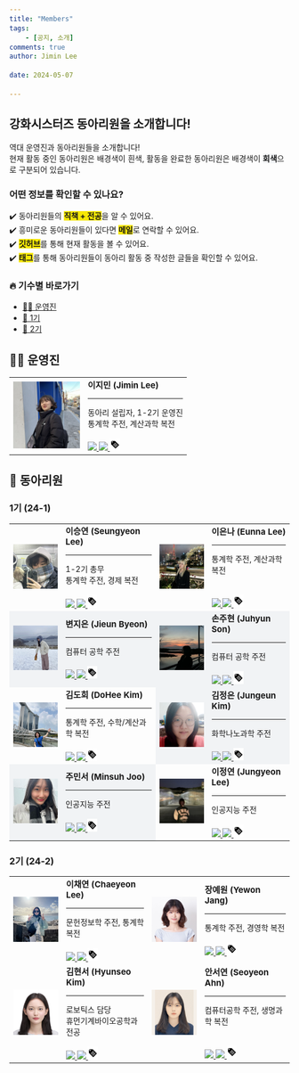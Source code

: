 ```yaml
---
title: "Members"
tags: 
    - [공지, 소개]
comments: true
author: Jimin Lee

date: 2024-05-07

---
```

## 강화시스터즈 동아리원을 소개합니다! 
역대 운영진과 동아리원들을 소개합니다!  
현재 활동 중인 동아리원은 배경색이 흰색, 활동을 완료한 동아리원은 배경색이 <b style="background-color:#f1f3f5;">회색</b>으로 구분되어 있습니다. 


### 어떤 정보를 확인할 수 있나요? 
✔️ 동아리원들의 <b style="background-color:#f6e705;">직책 + 전공</b>을 알 수 있어요.  
✔️ 흥미로운 동아리원들이 있다면 <b style="background-color:#f6e705;">메일</b>로 연락할 수 있어요.  
✔️ <b style="background-color:#f6e705;">깃허브</b>를 통해 현재 활동을 볼 수 있어요.  
✔️ <b style="background-color:#f6e705;">태그</b>를 통해 동아리원들이 동아리 활동 중 작성한 글들을 확인할 수 있어요.  

### 🔥 기수별 바로가기 
- [👩‍💻 운영진](#👩‍💻-운영진)  
- [📕 1기](#1기-24-1)  
- [📕 2기](#2기-24-2)  

## 👩‍💻 운영진 
<table border="0">
 <tr>
    <td> 
    <img src="../assets/image/members/JiminLee.jpg" width=120/>
    </td>

<td>
<b style="font-size:15px">이지민 (Jimin Lee)</b> <hr>
동아리 설립자, 1-2기 운영진 <br> 
    통계학 주전, 계산과학 복전 <br> <br> 
        <a href="https://github.com/Tonnonssi">
        <img src="https://img.shields.io/badge/github-181717?style=flat-square&logo=github&logoColor=white"/>
        </a> 
        <a href="mailto:tonnonssi@gmail.com">
            <img src="https://img.shields.io/badge/gmail-EA4335?style=flat-square&logo=gmail&logoColor=white"/>
        </a>
        <a href="/tags/#이지민"> 
            <img src="../assets/image/etc/tag.png" width=18/>
        </a>

    
</td>
</tr>
</table>

## 📕 동아리원
### 1기 (24-1)
<table border="0">
 <tr>
    <td> 
    <img src="../assets/image/members/SeungyeonLee.jpeg" width=120/>
    </td>

<td>
<b style="font-size:15px">이승연 (Seungyeon Lee)</b> <hr> 
1-2기 총무<br> 
통계학 주전, 경제 복전 <br> <br> 
        <a href="https://github.com/sabina381">
        <img src="https://img.shields.io/badge/github-181717?style=flat-square&logo=github&logoColor=white"/>
        </a> 
        <a href="mailto:sabina2378@ewhain.net">
        <img src="https://img.shields.io/badge/gmail-EA4335?style=flat-square&logo=gmail&logoColor=white"/>
        </a>
        <a href="/tags/#이승연"> 
            <img src="../assets/image/etc/tag.png" width=18/>
        </a>
</td>

<td> 
    <img src="../assets/image/members/EunnaLee.jpeg" width=120/>
    </td>

<td>
<b style="font-size:15px">이은나 (Eunna Lee)</b> <hr> 
통계학 주전, 계산과학 복전 <br> <br>  <br>
        <a href="https://github.com/Eunnaeooi">
        <img src="https://img.shields.io/badge/github-181717?style=flat-square&logo=github&logoColor=white"/>
        </a> 
        <a href="mailto:len_318@ewha.ac.kr">
        <img src="https://img.shields.io/badge/gmail-EA4335?style=flat-square&logo=gmail&logoColor=white"/>
        </a>
        <a href="/tags/#이은나"> 
            <img src="../assets/image/etc/tag.png" width=18/>
        </a>
</td>
</tr>

<tr>
    <td style="background-color:#f1f3f5;"> 
    <img src="../assets/image/members/JieunByeon.jpeg" width=120/>
    </td>

<td style="background-color:#f1f3f5;">
<b style="font-size:15px">변지은 (Jieun Byeon)</b> <hr> 
컴퓨터 공학 주전 <br> <br> 
        <a href="https://github.com/mons-trev">
        <img src="https://img.shields.io/badge/github-181717?style=flat-square&logo=github&logoColor=white"/>
        </a> 
        <a href="mailto:bje5774@gmail.com">
        <img src="https://img.shields.io/badge/gmail-EA4335?style=flat-square&logo=gmail&logoColor=white"/>
        </a>
        <a href="/tags/#변지은"> 
            <img src="../assets/image/etc/tag.png" width=18/>
        </a>
</td>

<td style="background-color:#f1f3f5;"> 
    <img src="../assets/image/members/JuhyunSon.jpeg" width=120/>
    </td>

<td style="background-color:#f1f3f5;">
<b style="font-size:15px">손주현 (Juhyun Son)</b> <hr> 
컴퓨터 공학 주전 <br> <br> 
        <a href="https://github.com/Juhyuns0n">
        <img src="https://img.shields.io/badge/github-181717?style=flat-square&logo=github&logoColor=white"/>
        </a> 
        <a href="mailto:juhyunson@ewhain.net">
        <img src="https://img.shields.io/badge/gmail-EA4335?style=flat-square&logo=gmail&logoColor=white"/>
        </a>
        <a href="/tags/#손주현"> 
            <img src="../assets/image/etc/tag.png" width=18/>
        </a>
</td>
</tr>

<tr>
    <td> 
    <img src="../assets/image/members/DoHeeKim.jpeg" width=120/>
    </td>

<td>
<b style="font-size:15px">김도희 (DoHee Kim)</b> <hr> 
통계학 주전, 수학/계산과학 복전 <br> <br> 
        <a href="https://github.com/doheek1m">
        <img src="https://img.shields.io/badge/github-181717?style=flat-square&logo=github&logoColor=white"/>
        </a> 
        <a href="mailto:ellakelly1222@gmail.com">
        <img src="https://img.shields.io/badge/gmail-EA4335?style=flat-square&logo=gmail&logoColor=white"/>
        </a>
        <a href="/tags/#김도희"> 
            <img src="../assets/image/etc/tag.png" width=18/>
        </a>
</td>

<td style="background-color:#f1f3f5;"> 
    <img src="../assets/image/members/JungeunKim.jpeg" width=120/>
    </td>

<td style="background-color:#f1f3f5;">
<b style="font-size:15px">김정은 (Jungeun Kim)</b> <hr> 
화학나노과학 주전<br> <br> 
        <a href="https://github.com/jung-95">
        <img src="https://img.shields.io/badge/github-181717?style=flat-square&logo=github&logoColor=white"/>
        </a> 
        <a href="mailto:21jung@ewhain.net">
        <img src="https://img.shields.io/badge/gmail-EA4335?style=flat-square&logo=gmail&logoColor=white"/>
        </a>
        <a href="/tags/#김정은"> 
            <img src="../assets/image/etc/tag.png" width=18/>
        </a>
</td>
</tr>

<tr>
    <td style="background-color:#f1f3f5;"> 
    <img src="../assets/image/members/MinsuhJoo.png" width=120/>
    </td>

<td style="background-color:#f1f3f5;">
<b style="font-size:15px">주민서 (Minsuh Joo)</b> <hr> 
인공지능 주전 <br> <br> 
        <a href="https://github.com/juminsuh">
        <img src="https://img.shields.io/badge/github-181717?style=flat-square&logo=github&logoColor=white"/>
        </a> 
        <a href="mailto:judyjoo21@ewhain.net">
        <img src="https://img.shields.io/badge/gmail-EA4335?style=flat-square&logo=gmail&logoColor=white"/>
        </a>
        <a href="/tags/#주민서"> 
            <img src="../assets/image/etc/tag.png" width=18/>
        </a>
</td>

<td> 
    <img src="../assets/image/members/JungyeonLee.jpeg" width=120/>
    </td>

<td>
<b style="font-size:15px">이정연 (Jungyeon Lee)</b> <hr> 
인공지능 주전 <br> <br> 
        <a href="https://github.com/LeeJungYeonn">
        <img src="https://img.shields.io/badge/github-181717?style=flat-square&logo=github&logoColor=white"/>
        </a> 
        <a href="mailto:leejungyeon@ewha.ac.kr">
        <img src="https://img.shields.io/badge/gmail-EA4335?style=flat-square&logo=gmail&logoColor=white"/>
        </a>
        <a href="/tags/#이정연"> 
            <img src="../assets/image/etc/tag.png" width=18/>
        </a>
</td>
</tr>
</table>

### 2기 (24-2)
<table border="0">
 <tr>
    <td>
        <img src="../assets/image/members/ChaeyeonLee.jpg" width=120/></td>
    <td>
        <b style="font-size:15px">이채연 (Chaeyeon Lee)</b> <hr>
        문헌정보학 주전, 통계학 복전 <br> <br>
        <a href="https://github.com/CheayeonLee">
        <img src="https://img.shields.io/badge/github-181717?style=flat-square&logo=github&logoColor=white"/>
        </a>
        <a href="mailto:emilylcy0917@gmail.com">
        <img src="https://img.shields.io/badge/gmail-EA4335?style=flat-square&logo=gmail&logoColor=white"/>
        </a>
        <a href="/tags/#이채연"> 
            <img src="../assets/image/etc/tag.png" width=18/>
        </a>
    </td>
    <td>
    <img src="../assets/image/members/YewonJang.jpg" width=120/>
    </td>
    <td>
    <b style="font-size:15px">장예원 (Yewon Jang)</b> <hr>
    통계학 주전, 경영학 복전 <br> <br>
    <a href="https://github.com/grace0039">
    <img src="https://img.shields.io/badge/github-181717?style=flat-square&logo=github&logoColor=white"/>
    </a>
    <a href="mailto:grace0039@naver.com">
    <img src="https://img.shields.io/badge/gmail-EA4335?style=flat-square&logo=gmail&logoColor=white"/>
    </a>
    <a href="/tags/#장예원"> 
            <img src="../assets/image/etc/tag.png" width=18/>
        </a>
    </td>
</tr>
<tr>
    <td>
        <img src=" ../assets/image/members/HyunseoKim.jpg" width=120/>
    </td>
    <td>
    <b style="font-size:15px">김현서 (Hyunseo Kim)</b> <hr>
    로보틱스 담당 <br>
    휴먼기계바이오공학과 전공 <br> <br>
    <a href="https://github.com/HyunseoKim812">
    <img src="https://img.shields.io/badge/github-181717?style=flat-square&logo=github&logoColor=white"/>
    </a>
    <a href="mailto:rlagustj812@gmail.com">
    <img src="https://img.shields.io/badge/gmail-EA4335?style=flat-square&logo=gmail&logoColor=white"/>
    </a>
    <a href="/tags/#김현서"> 
            <img src="../assets/image/etc/tag.png" width=18/>
        </a>
    </td>
    <td>
        <img src="../assets/image/members/SeoyeonAhn.jpg" width=120/>
    </td>
    <td>
        <b style="font-size:15px">안서연 (Seoyeon Ahn)</b> <hr>
        컴퓨터공학 주전, 생명과학 복전 <br> <br> <br>
        <a href="https://github.com/sy-mwish">
        <img src="https://img.shields.io/badge/github-181717?style=flat-square&logo=github&logoColor=white"/>
        </a>
        <a href="mailto:aliceasy504@gmail.com">
        <img src="https://img.shields.io/badge/gmail-EA4335?style=flat-square&logo=gmail&logoColor=white"/>
        </a>
        <a href="/tags/#안서연"> 
            <img src="../assets/image/etc/tag.png" width=18/>
        </a>
    </td>

</tr>
</table>
